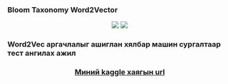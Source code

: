 ### Bloom Taxonomy Word2Vector ###

<p align="center">
    <img src="https://img.shields.io/badge/python-3.8-orange.svg" />
    <img src="https://img.shields.io/badge/contributions-welcome-orange.svg" />
</p>

### Word2Vec аргачлалыг ашиглан хялбар машин сургалтаар тест ангилах ажил ###
### <p align="center"> <a href="https://www.kaggle.com/hanayoshikage/mongolian-text-clustering">Миний kaggle хаягын url</a> </p> ###

